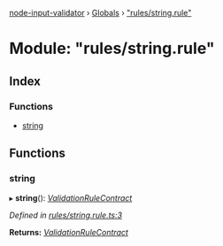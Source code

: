 [node-input-validator](../README.md) › [Globals](../globals.md) › ["rules/string.rule"](_rules_string_rule_.md)

# Module: "rules/string.rule"

## Index

### Functions

* [string](_rules_string_rule_.md#string)

## Functions

###  string

▸ **string**(): *[ValidationRuleContract](../interfaces/_contracts_.validationrulecontract.md)*

*Defined in [rules/string.rule.ts:3](https://github.com/bitnbytesio/node-input-validator/blob/f6990fa/src/rules/string.rule.ts#L3)*

**Returns:** *[ValidationRuleContract](../interfaces/_contracts_.validationrulecontract.md)*
